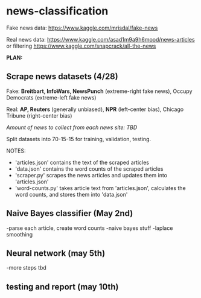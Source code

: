 # news-classification

Fake news data: https://www.kaggle.com/mrisdal/fake-news

Real news data: https://www.kaggle.com/asad1m9a9h6mood/news-articles or filtering https://www.kaggle.com/snapcrack/all-the-news

__PLAN:__

## Scrape news datasets (4/28)

Fake: __Breitbart, InfoWars, NewsPunch__ (extreme-right fake news), Occupy Democrats (extreme-left fake news)

Real: __AP, Reuters__ (generally unbiased), __NPR__ (left-center bias), Chicago Tribune (right-center bias)

_Amount of news to collect from each news site: TBD_

Split datasets into 70-15-15 for training, validation, testing.

NOTES:
* 'articles.json' contains the text of the scraped articles
* 'data.json' contains the word counts of the scraped articles
* 'scraper.py' scrapes the news articles and updates them into 'articles.json'
* 'word-counts.py' takes article text from 'articles.json', calculates the word counts, and stores them into 'data.json'

## Naive Bayes classifier (May 2nd)
-parse each article, create word counts
-naive bayes stuff
-laplace smoothing

## Neural network (may 5th)
-more steps tbd


## testing and report (may 10th)
